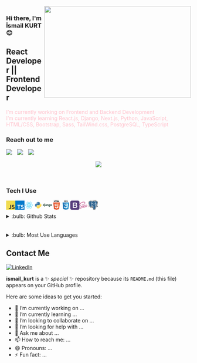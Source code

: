 <img src="https://media.giphy.com/media/K3bwkZeWlBAas/giphy.gif" align="right" width="400" height="250" >

### Hi there,  I'm İsmail KURT :blush: 
 
## React Developer || Frontend Developer

<font color="pink">I’m currently working on Frontend and Backend Development</font>
<br>
<font color="pink">I’m currently learning React.js, Django, Next.js, Python, JavaScript, HTML/CSS, Bootstrap, Sass, TailWind.css, PostgreSQL, TypeScript</font>

### Reach out to me

[<img width="30" src="https://unpkg.com/simple-icons@v8/icons/linkedin.svg" align="left" />][linkedin]
[<img width="30" src="https://unpkg.com/simple-icons@v8/icons/gmail.svg" align="left" />][gmail]
[<img width="30" src="https://unpkg.com/simple-icons@v8/icons/github.svg" align="left" />][github]

<br/>

[linkedin]: https://www.linkedin.com/in/kurtismail/
[github]: https://github.com/kurtismail
[gmail]: ismailkurtlojistik@gmail.com




<p align="center">
  <img src="https://rishavanand.github.io/static/images/greetings.gif" align="center" style="width: 50%" />
</p>
<br/>

### Tech I Use

<img align="left" src="https://raw.githubusercontent.com/github/explore/7456fdff59816d37ef383a6c8f32a26ff7332db2/topics/javascript/javascript.png" width="25" height="25">
<img align="left" src="https://raw.githubusercontent.com/github/explore/7456fdff59816d37ef383a6c8f32a26ff7332db2/topics/typescript/typescript.png" width="25" height="25">
<img align="left" src="https://raw.githubusercontent.com/github/explore/7456fdff59816d37ef383a6c8f32a26ff7332db2/topics/react/react.png" width="25" height="25">
<img align="left" src="https://raw.githubusercontent.com/github/explore/7456fdff59816d37ef383a6c8f32a26ff7332db2/topics/python/python.png" width="25" height="25">
<img align="left" src="https://raw.githubusercontent.com/github/explore/7456fdff59816d37ef383a6c8f32a26ff7332db2/topics/django/django.png" width="25" height="25">
<img align="left" src="https://raw.githubusercontent.com/github/explore/7456fdff59816d37ef383a6c8f32a26ff7332db2/topics/html/html.png" width="25" height="25">
<img align="left" src="https://raw.githubusercontent.com/github/explore/7456fdff59816d37ef383a6c8f32a26ff7332db2/topics/css/css.png" width="25" height="25">
<img align="left" src="https://raw.githubusercontent.com/github/explore/7456fdff59816d37ef383a6c8f32a26ff7332db2/topics/bootstrap/bootstrap.png" width="25" height="25">
<img align="left" src="https://raw.githubusercontent.com/github/explore/7456fdff59816d37ef383a6c8f32a26ff7332db2/topics/sass/sass.png" width="25" height="25">
<img align="left" src="https://raw.githubusercontent.com/github/explore/7456fdff59816d37ef383a6c8f32a26ff7332db2/topics/postgresql/postgresql.png" width="25" height="25">

<br/>
<br/>

<details>
<summary>:bulb: Github Stats</summary>
<img src="https://github-readme-stats.vercel.app/api?username=kurtismail&theme=radical">
</details>
<br>
<br>
<details>
<summary>:bulb: Most Use Languages</summary>
<img src="https://github-readme-stats.vercel.app/api/top-langs/?username=kurtismail&layout=donut-vertical">
</details>

## Contact Me

<p align="left">
  <a href="https://www.linkedin.com/in/kurtismail" target="_blank">
    <img src="https://img.shields.io/badge/linkedin-%230077B5.svg?&style=for-the-badge&logo=linkedin&logoColor=white&color=071A2C" alt="LinkedIn"/>
  </a>


**ismail_kurt** is a ✨ _special_ ✨ repository because its `README.md` (this file) appears on your GitHub profile.

Here are some ideas to get you started:

- 🔭 I’m currently working on ...
- 🌱 I’m currently learning ...
- 👯 I’m looking to collaborate on ...
- 🤔 I’m looking for help with ...
- 💬 Ask me about ...
- 📫 How to reach me: ...
- 😄 Pronouns: ...
- ⚡ Fun fact: ...

